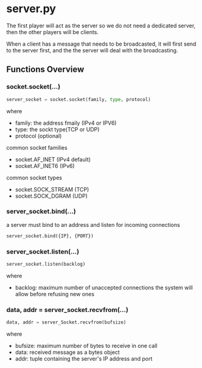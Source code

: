 # server.py

The first player will act as the server so we do not need a dedicated server,
then the other players will be clients.

When a client has a message that needs to be broadcasted, 
it will first send to the server first, and the the server will deal with the broadcasting.

## Functions Overview

### socket.socket(...)
```python
server_socket = socket.socket(family, type, protocol)
```

where
- family: the address fmaily (IPv4 or IPV6)
- type: the sockt type(TCP or UDP)
- protocol (optional)

common socket families
- socket.AF_INET    (IPv4 default)
- socket.AF_INET6   (IPv6)

common socket types
- socket.SOCK_STREAM    (TCP)
- socket.SOCK_DGRAM     (UDP)

### server_socket.bind(...)
a server must bind to an address and listen for incoming connections
```py
server_socket.bind({IP}, {PORT})
```

### server_socket.listen(...)
```py
server_socket.listen(backlog)
```

where 
- backlog: maximum number of unaccepted connections the system will allow before refusing new ones

### data, addr = server_socket.recvfrom(...)
```py
data, addr = server_Socket.recvfrom(bufsize)
```

where
- bufsize: maximum number of bytes to receive in one call
- data: received message as a bytes object
- addr: tuple containing the server's IP address and port

